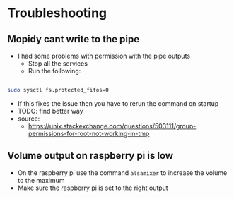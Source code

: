 # Troubleshooting

## Mopidy cant write to the pipe
- I had some problems with permission with the pipe outputs
  - Stop all the services
  - Run the following:

```bash

sudo sysctl fs.protected_fifos=0

```

- If this fixes the issue then you have to rerun the command on startup
- TODO: find better way
- source: 
  - https://unix.stackexchange.com/questions/503111/group-permissions-for-root-not-working-in-tmp

## Volume output on raspberry pi is low

- On the raspberry pi use the command `alsamixer` to increase the volume to the maximum
- Make sure the raspberry pi is set to the right output